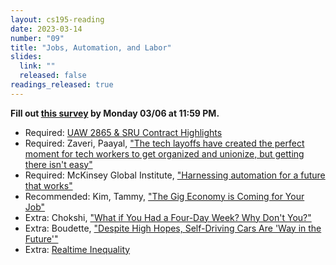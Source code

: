 ```yaml
---
layout: cs195-reading
date: 2023-03-14
number: "09"
title: "Jobs, Automation, and Labor"
slides:
  link: ""
  released: false
readings_released: true
---
```


**Fill out [this survey][l09_form] by Monday 03/06 at 11:59 PM.**

* Required: [UAW 2865 & SRU Contract Highlights](https://www.fairucnow.org/uaw2865-sru-contracts/)
* Required: Zaveri, Paayal, ["The tech layoffs have created the perfect moment for tech workers to get organized and unionize, but getting there isn't easy"](https://www.businessinsider.com/tech-layoffs-allow-workers-learn-how-to-unionize-2023-3)
* Required: McKinsey Global Institute, ["Harnessing automation for a future that works"](https://www.mckinsey.com/featured-insights/digital-disruption/harnessing-automation-for-a-future-that-works)
* Recommended: Kim, Tammy, ["The Gig Economy is Coming for Your Job"](https://www.nytimes.com/2020/01/10/opinion/sunday/gig-economy-unemployment-automation.html)
* Extra: Chokshi, ["What if You Had a Four-Day Week? Why Don't You?"](https://www.nytimes.com/2019/11/08/business/four-day-work-week.html)
* Extra: Boudette, ["Despite High Hopes, Self-Driving Cars Are 'Way in the Future'"](https://www.nytimes.com/2019/07/17/business/self-driving-autonomous-cars.html)
* Extra: [Realtime Inequality](https://realtimeinequality.org/)

[l09_form]: https://docs.google.com/forms/d/e/1FAIpQLSdzV4kj4OCD5UN4P-8CYr7Pcjj3MOahZzV4p7rLQGZ37ejQsQ/viewform
